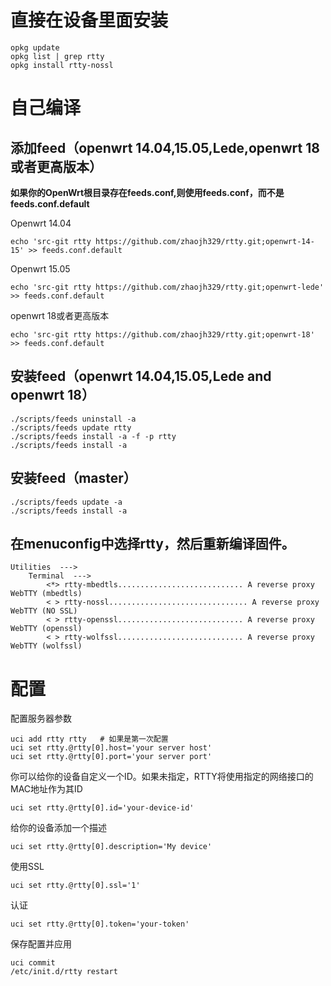 # 直接在设备里面安装

    opkg update
    opkg list | grep rtty
    opkg install rtty-nossl

# 自己编译
## 添加feed（openwrt 14.04,15.05,Lede,openwrt 18或者更高版本）

**如果你的OpenWrt根目录存在feeds.conf,则使用feeds.conf，而不是feeds.conf.default**

Openwrt 14.04

    echo 'src-git rtty https://github.com/zhaojh329/rtty.git;openwrt-14-15' >> feeds.conf.default

Openwrt 15.05

    echo 'src-git rtty https://github.com/zhaojh329/rtty.git;openwrt-lede' >> feeds.conf.default

openwrt 18或者更高版本

    echo 'src-git rtty https://github.com/zhaojh329/rtty.git;openwrt-18' >> feeds.conf.default

## 安装feed（openwrt 14.04,15.05,Lede and openwrt 18）

    ./scripts/feeds uninstall -a
    ./scripts/feeds update rtty
    ./scripts/feeds install -a -f -p rtty
    ./scripts/feeds install -a

## 安装feed（master）

    ./scripts/feeds update -a
    ./scripts/feeds install -a

## 在menuconfig中选择rtty，然后重新编译固件。

    Utilities  --->
        Terminal  --->
            <*> rtty-mbedtls............................ A reverse proxy WebTTY (mbedtls)
            < > rtty-nossl............................... A reverse proxy WebTTY (NO SSL)
            < > rtty-openssl............................ A reverse proxy WebTTY (openssl)
            < > rtty-wolfssl............................ A reverse proxy WebTTY (wolfssl)

# 配置
配置服务器参数

    uci add rtty rtty   # 如果是第一次配置
    uci set rtty.@rtty[0].host='your server host'
    uci set rtty.@rtty[0].port='your server port'

你可以给你的设备自定义一个ID。如果未指定，RTTY将使用指定的网络接口的MAC地址作为其ID

	uci set rtty.@rtty[0].id='your-device-id'

给你的设备添加一个描述

    uci set rtty.@rtty[0].description='My device'

使用SSL

    uci set rtty.@rtty[0].ssl='1'

认证

    uci set rtty.@rtty[0].token='your-token'

保存配置并应用

    uci commit
    /etc/init.d/rtty restart

